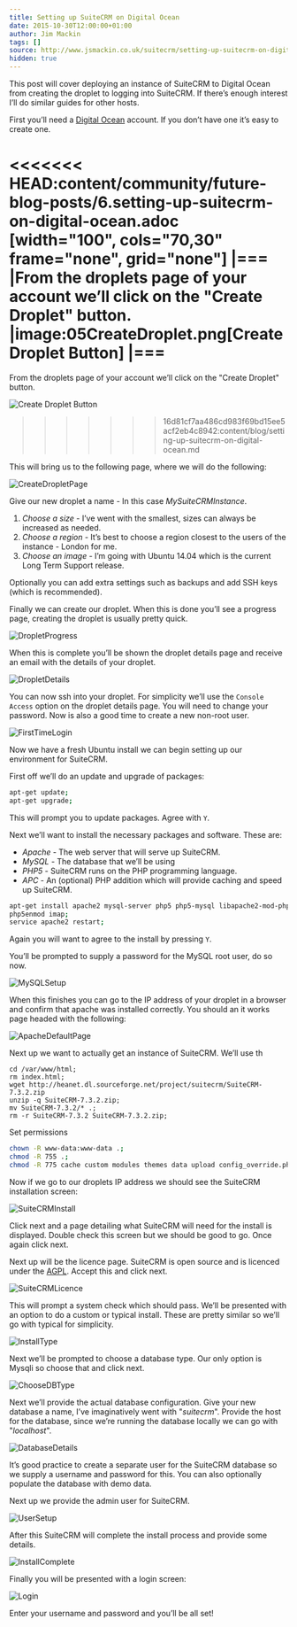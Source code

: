 ```yaml
---
title: Setting up SuiteCRM on Digital Ocean
date: 2015-10-30T12:00:00+01:00
author: Jim Mackin
tags: []
source: http://www.jsmackin.co.uk/suitecrm/setting-up-suitecrm-on-digital-ocean/
hidden: true
---
```


This post will cover deploying an instance of SuiteCRM to Digital Ocean
from creating the droplet to logging into SuiteCRM. If there’s enough
interest I’ll do similar guides for other hosts.

First you’ll need a [Digital Ocean](https://www.digitalocean.com/?refcode=ec80c6be8923) account. If you don’t have one it’s easy to create one.

<<<<<<< HEAD:content/community/future-blog-posts/6.setting-up-suitecrm-on-digital-ocean.adoc
[width="100", cols="70,30" frame="none", grid="none"]
|===
|From the droplets page of your account we’ll click on the "Create Droplet" button. |image:05CreateDroplet.png[Create Droplet Button]
|===
=======
From the droplets page of your account we’ll click on the "Create
Droplet" button.

![Create Droplet Button](/images/en/community/05CreateDroplet.png)
>>>>>>> 16d81cf7aa486cd983f69bd15ee5acf2eb4c8942:content/blog/setting-up-suitecrm-on-digital-ocean.md

This will bring us to the following page, where we will do the
following:

![CreateDropletPage](/images/en/community/06CreateDropletPage.png)

Give our new droplet a name - In this case *MySuiteCRMInstance*.

1. *Choose a size* - I’ve went with the smallest, sizes can always be
increased as needed.
2. *Choose a region* - It’s best to choose a region closest to the users of
the instance - London for me.
3. *Choose an image* - I’m going with Ubuntu 14.04 which is the current Long
Term Support release.

Optionally you can add extra settings such as backups and add SSH keys
(which is recommended).

Finally we can create our droplet. When this is done you’ll see a
progress page, creating the droplet is usually pretty quick.

![DropletProgress](/images/en/community/07DropletProgress.png)

When this is complete you’ll be shown the droplet details page and
receive an email with the details of your droplet.

![DropletDetails](/images/en/community/08DropletDetails.png)

You can now ssh into your droplet. For simplicity we’ll use the
`Console Access` option on the droplet details page. You will need to
change your password. Now is also a good time to create a new non-root
user.

![FirstTimeLogin](/images/en/community/09FirstTimeLogin.png)

Now we have a fresh Ubuntu install we can begin setting up our
environment for SuiteCRM.

First off we’ll do an update and upgrade of packages:

```sh
apt-get update;
apt-get upgrade;
```

This will prompt you to update packages. Agree with `Y`.

Next we’ll want to install the necessary packages and software. These
are:

* *Apache* - The web server that will serve up SuiteCRM.
* *MySQL* - The database that we’ll be using
* *PHP5* - SuiteCRM runs on the PHP programming language.
* *APC* - An (optional) PHP addition which will provide caching and speed up
SuiteCRM.

```sh
apt-get install apache2 mysql-server php5 php5-mysql libapache2-mod-php5 php5-mcrypt php-apc php5-imap php5-curl php5-gd unzip;
php5enmod imap;
service apache2 restart;
```

Again you will want to agree to the install by pressing `Y`.

You’ll be prompted to supply a password for the MySQL root user, do so
now.

![MySQLSetup](/images/en/community/10MySQLSetup.png)

When this finishes you can go to the IP address of your droplet in a
browser and confirm that apache was installed correctly. You should an
it works page headed with the following:

![ApacheDefaultPage](/images/en/community/11ApacheDefaultPage.png)

Next up we want to actually get an instance of SuiteCRM. We’ll use th

```
cd /var/www/html;
rm index.html;
wget http://heanet.dl.sourceforge.net/project/suitecrm/SuiteCRM-7.3.2.zip
unzip -q SuiteCRM-7.3.2.zip;
mv SuiteCRM-7.3.2/* .;
rm -r SuiteCRM-7.3.2 SuiteCRM-7.3.2.zip;
```

Set permissions

```sh
chown -R www-data:www-data .;
chmod -R 755 .;
chmod -R 775 cache custom modules themes data upload config_override.php;
```

Now if we go to our droplets IP address we should see the SuiteCRM
installation screen:

![SuiteCRMInstall](/images/en/community/12SuiteCRMInstall.png)

Click next and a page detailing what SuiteCRM will need for the install
is displayed. Double check this screen but we should be good to go. Once
again click next.

Next up will be the licence page. SuiteCRM is open source and is
licenced under the [AGPL](https://en.wikipedia.org/wiki/Affero_General_Public_License).
Accept this and click next.

![SuiteCRMLicence](/images/en/community/13SuiteCRMLicence.png)

This will prompt a system check which should pass. We’ll be presented
with an option to do a custom or typical install. These are pretty
similar so we’ll go with typical for simplicity.

![InstallType](/images/en/community/14InstallType.png)

Next we’ll be prompted to choose a database type. Our only option is
Mysqli so choose that and click next.

![ChooseDBType](/images/en/community/15ChooseDBType.png)

Next we’ll provide the actual database configuration. Give your new
database a name, I’ve imaginatively went with "*suitecrm*". Provide the
host for the database, since we’re running the database locally we can
go with "*localhost*".

![DatabaseDetails](/images/en/community/16DatabaseDetails.png)

It’s good practice to create a separate user for the SuiteCRM database
so we supply a username and password for this. You can also optionally
populate the database with demo data.

Next up we provide the admin user for SuiteCRM.

![UserSetup](/images/en/community/17UserSetup.png)

After this SuiteCRM will complete the install process and provide some
details.

![InstallComplete](/images/en/community/18InstallComplete.png)

Finally you will be presented with a login screen:

![Login](/images/en/community/19Login.png)

Enter your username and password and you’ll be all set!
